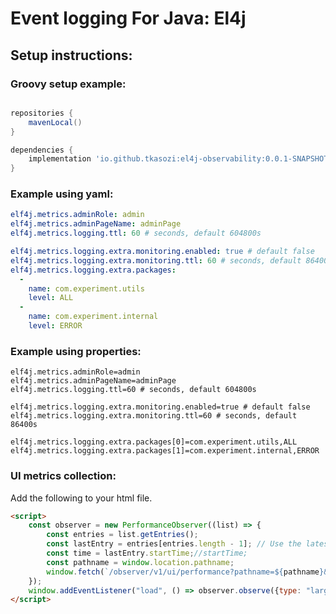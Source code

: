 # Event logging For Java: El4j

## Setup instructions:

### Groovy setup example:

```groovy

repositories { 
    mavenLocal()
}

dependencies {
    implementation 'io.github.tkasozi:el4j-observability:0.0.1-SNAPSHOT'
}

```

### Example using yaml:

```yaml
elf4j.metrics.adminRole: admin
elf4j.metrics.adminPageName: adminPage
elf4j.metrics.logging.ttl: 60 # seconds, default 604800s

elf4j.metrics.logging.extra.monitoring.enabled: true # default false
elf4j.metrics.logging.extra.monitoring.ttl: 60 # seconds, default 86400s
elf4j.metrics.logging.extra.packages:
  -
    name: com.experiment.utils
    level: ALL
  -
    name: com.experiment.internal
    level: ERROR

```

### Example using properties:

```properties
elf4j.metrics.adminRole=admin
elf4j.metrics.adminPageName=adminPage
elf4j.metrics.logging.ttl=60 # seconds, default 604800s

elf4j.metrics.logging.extra.monitoring.enabled=true # default false
elf4j.metrics.logging.extra.monitoring.ttl=60 # seconds, default 86400s

elf4j.metrics.logging.extra.packages[0]=com.experiment.utils,ALL
elf4j.metrics.logging.extra.packages[1]=com.experiment.internal,ERROR
```

### UI metrics collection:

Add the following to your html file.

```html
<script>
    const observer = new PerformanceObserver((list) => {
        const entries = list.getEntries();
        const lastEntry = entries[entries.length - 1]; // Use the latest LCP candidate
        const time = lastEntry.startTime;//startTime;
        const pathname = window.location.pathname;
        window.fetch(`/observer/v1/ui/performance?pathname=${pathname}&time=${time}`);
    });
    window.addEventListener("load", () => observer.observe({type: "largest-contentful-paint", buffered: true}));
</script>
```